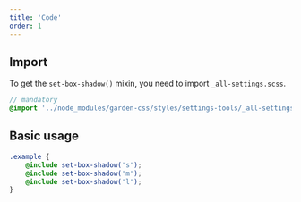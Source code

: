 ```yaml
---
title: 'Code'
order: 1
---
```


## Import

To get the `set-box-shadow()` mixin, you need to import `_all-settings.scss`.

```scss
// mandatory
@import '../node_modules/garden-css/styles/settings-tools/_all-settings';
```

## Basic usage

```scss
.example {
    @include set-box-shadow('s');
    @include set-box-shadow('m');
    @include set-box-shadow('l');
}
```